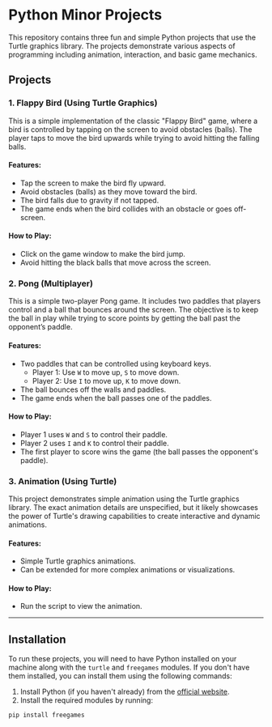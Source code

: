 # Python Minor Projects

This repository contains three fun and simple Python projects that use the Turtle graphics library. The projects demonstrate various aspects of programming including animation, interaction, and basic game mechanics.

## Projects

### 1. Flappy Bird (Using Turtle Graphics)
This is a simple implementation of the classic "Flappy Bird" game, where a bird is controlled by tapping on the screen to avoid obstacles (balls). The player taps to move the bird upwards while trying to avoid hitting the falling balls.

#### Features:
- Tap the screen to make the bird fly upward.
- Avoid obstacles (balls) as they move toward the bird.
- The bird falls due to gravity if not tapped.
- The game ends when the bird collides with an obstacle or goes off-screen.

#### How to Play:
- Click on the game window to make the bird jump.
- Avoid hitting the black balls that move across the screen.

### 2. Pong (Multiplayer)
This is a simple two-player Pong game. It includes two paddles that players control and a ball that bounces around the screen. The objective is to keep the ball in play while trying to score points by getting the ball past the opponent’s paddle.

#### Features:
- Two paddles that can be controlled using keyboard keys.
  - Player 1: Use `W` to move up, `S` to move down.
  - Player 2: Use `I` to move up, `K` to move down.
- The ball bounces off the walls and paddles.
- The game ends when the ball passes one of the paddles.

#### How to Play:
- Player 1 uses `W` and `S` to control their paddle.
- Player 2 uses `I` and `K` to control their paddle.
- The first player to score wins the game (the ball passes the opponent's paddle).

### 3. Animation (Using Turtle)
This project demonstrates simple animation using the Turtle graphics library. The exact animation details are unspecified, but it likely showcases the power of Turtle's drawing capabilities to create interactive and dynamic animations.

#### Features:
- Simple Turtle graphics animations.
- Can be extended for more complex animations or visualizations.

#### How to Play:
- Run the script to view the animation.

---

## Installation

To run these projects, you will need to have Python installed on your machine along with the `turtle` and `freegames` modules. If you don't have them installed, you can install them using the following commands:

1. Install Python (if you haven't already) from the [official website](https://www.python.org/downloads/).
2. Install the required modules by running:

```bash
pip install freegames
